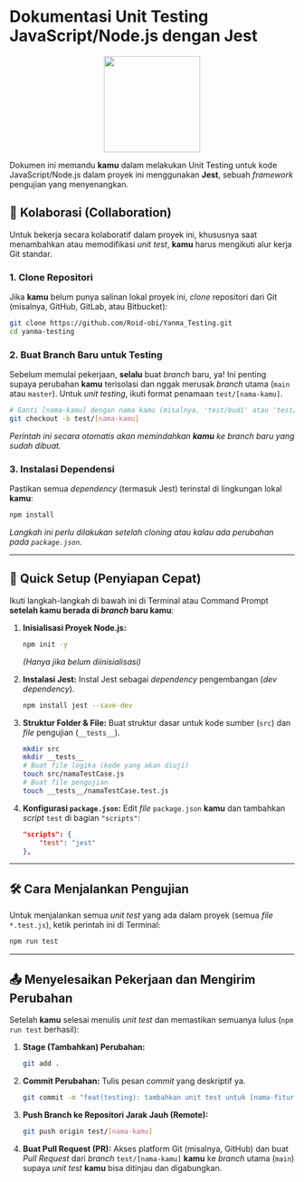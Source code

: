 # Dokumentasi Unit Testing JavaScript/Node.js dengan Jest

<div align="center">
  <img height="170" src="https://icon.icepanel.io/Technology/svg/Jest.svg" />
</div>

Dokumen ini memandu **kamu** dalam melakukan Unit Testing untuk kode JavaScript/Node.js dalam proyek ini menggunakan **Jest**, sebuah *framework* pengujian yang menyenangkan.

## 🤝 Kolaborasi (Collaboration)

Untuk bekerja secara kolaboratif dalam proyek ini, khususnya saat menambahkan atau memodifikasi *unit test*, **kamu** harus mengikuti alur kerja Git standar.

### 1\. **Clone Repositori**

Jika **kamu** belum punya salinan lokal proyek ini, *clone* repositori dari Git (misalnya, GitHub, GitLab, atau Bitbucket):

```bash
git clone https://github.com/Roid-obi/Yanma_Testing.git
cd yanma-testing
```

### 2\. **Buat Branch Baru untuk Testing**

Sebelum memulai pekerjaan, **selalu** buat *branch* baru, ya\! Ini penting supaya perubahan **kamu** terisolasi dan nggak merusak *branch* utama (`main` atau `master`). Untuk *unit testing*, ikuti format penamaan `test/[nama-kamu]`.

```bash
# Ganti [nama-kamu] dengan nama kamu (misalnya, 'test/budi' atau 'test/farah')
git checkout -b test/[nama-kamu] 
```

*Perintah ini secara otomatis akan memindahkan **kamu** ke branch baru yang sudah dibuat.*

### 3\. **Instalasi Dependensi**

Pastikan semua *dependency* (termasuk Jest) terinstal di lingkungan lokal **kamu**:

```bash
npm install
```

*Langkah ini perlu dilakukan setelah cloning atau kalau ada perubahan pada `package.json`.*

-----

## 🚀 Quick Setup (Penyiapan Cepat)

Ikuti langkah-langkah di bawah ini di Terminal atau Command Prompt **setelah kamu berada di *branch* baru kamu**:

1.  **Inisialisasi Proyek Node.js:**

    ```bash
    npm init -y
    ```

    *(Hanya jika belum diinisialisasi)*

2.  **Instalasi Jest:**
    Instal Jest sebagai *dependency* pengembangan (*dev dependency*).

    ```bash
    npm install jest --save-dev
    ```

3.  **Struktur Folder & File:**
    Buat struktur dasar untuk kode sumber (`src`) dan *file* pengujian (`__tests__`).

    ```bash
    mkdir src
    mkdir __tests__
    # Buat file logika (kode yang akan diuji)
    touch src/namaTestCase.js 
    # Buat file pengujian
    touch __tests__/namaTestCase.test.js 
    ```

4.  **Konfigurasi `package.json`:**
    Edit *file* `package.json` **kamu** dan tambahkan *script* `test` di bagian `"scripts"`:

    ```json
    "scripts": {
        "test": "jest"
    },
    ```

-----

## 🛠️ Cara Menjalankan Pengujian

Untuk menjalankan semua *unit test* yang ada dalam proyek (semua *file* `*.test.js`), ketik perintah ini di Terminal:

```bash
npm run test
```

-----

## 📤 Menyelesaikan Pekerjaan dan Mengirim Perubahan

Setelah **kamu** selesai menulis *unit test* dan memastikan semuanya lulus (`npm run test` berhasil):

1.  **Stage (Tambahkan) Perubahan:**

    ```bash
    git add .
    ```

2.  **Commit Perubahan:**
    Tulis pesan *commit* yang deskriptif ya.

    ```bash
    git commit -m "feat(testing): tambahkan unit test untuk [nama-fitur]"
    ```

3.  **Push Branch ke Repositori Jarak Jauh (Remote):**

    ```bash
    git push origin test/[nama-kamu]
    ```

4.  **Buat Pull Request (PR):**
    Akses platform Git (misalnya, GitHub) dan buat *Pull Request* dari *branch* `test/[nama-kamu]` **kamu** ke *branch* utama (`main`) supaya *unit test* **kamu** bisa ditinjau dan digabungkan.